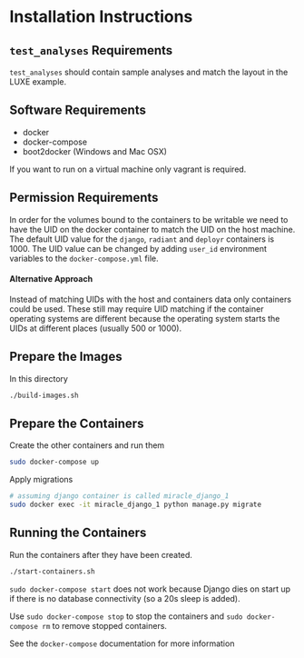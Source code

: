 Installation Instructions
=========================

`test_analyses` Requirements
----------------------------

`test_analyses` should contain sample analyses and match the layout in the LUXE
example.

Software Requirements
---------------------

- docker
- docker-compose
- boot2docker (Windows and Mac OSX)

If you want to run on a virtual machine only vagrant is required.

Permission Requirements
-----------------------

In order for the volumes bound to the containers to be writable we need to have
the UID on the docker container to match the UID on the host machine. The 
default UID value for the `django`, `radiant` and `deployr` containers is 1000.
The UID value can be changed by adding `user_id` environment variables to the
`docker-compose.yml` file.

#### Alternative Approach

Instead of matching UIDs with the host and containers data only containers
could be used. These still may require UID matching if the container operating
systems are different because the operating system starts the UIDs at different
places (usually 500 or 1000).

Prepare the Images
------------------

In this directory

```bash
./build-images.sh
```

Prepare the Containers
----------------------

Create the other containers and run them

```bash
sudo docker-compose up
```

Apply migrations

```bash
# assuming django container is called miracle_django_1
sudo docker exec -it miracle_django_1 python manage.py migrate
```

Running the Containers
----------------------

Run the containers after they have been created.

```bash
./start-containers.sh
```

`sudo docker-compose start` does not work because Django dies on start up
if there is no database connectivity (so a 20s sleep is added).

Use `sudo docker-compose stop` to stop the containers and 
`sudo docker-compose rm` to remove stopped containers.

See the `docker-compose` documentation for more information
